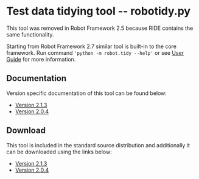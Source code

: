 # Test data tidying tool -- robotidy.py #

This tool was removed in Robot Framework 2.5 because RIDE contains the same functionality.

Starting from Robot Framework 2.7 similar tool is built-in to the core framework. Run command `'python -m robot.tidy --help'` or see [User Guide](UserGuide.md) for more information.

## Documentation ##

Version specific documentation of this tool can be found below:

  * [Version 2.1.3](http://robotframework.googlecode.com/svn/tags/robotframework-2.1.3/tools/robotidy/doc/robotidy.html)
  * [Version 2.0.4](http://robotframework.googlecode.com/svn/tags/robotframework-2.0.4/tools/robotidy/doc/robotidy.html)


## Download ##

This tool is included in the standard source distribution and
additionally it can be downloaded using the links below:

  * [Version 2.1.3](http://robotframework.googlecode.com/svn/tags/robotframework-2.1.3/tools/robotidy/robotidy.py)
  * [Version 2.0.4](http://robotframework.googlecode.com/svn/tags/robotframework-2.0.4/tools/robotidy/robotidy.py)